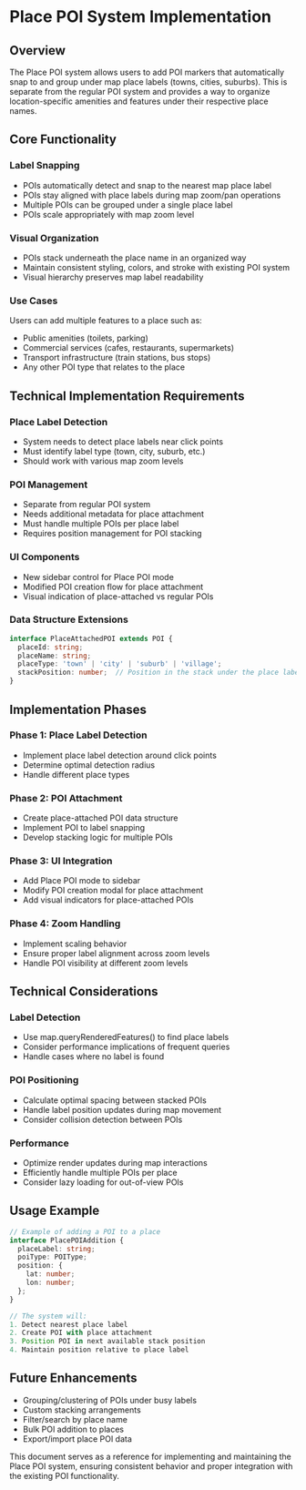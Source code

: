 # Place POI System Implementation

## Overview
The Place POI system allows users to add POI markers that automatically snap to and group under map place labels (towns, cities, suburbs). This is separate from the regular POI system and provides a way to organize location-specific amenities and features under their respective place names.

## Core Functionality

### Label Snapping
- POIs automatically detect and snap to the nearest map place label
- POIs stay aligned with place labels during map zoom/pan operations
- Multiple POIs can be grouped under a single place label
- POIs scale appropriately with map zoom level

### Visual Organization
- POIs stack underneath the place name in an organized way
- Maintain consistent styling, colors, and stroke with existing POI system
- Visual hierarchy preserves map label readability

### Use Cases
Users can add multiple features to a place such as:
- Public amenities (toilets, parking)
- Commercial services (cafes, restaurants, supermarkets)
- Transport infrastructure (train stations, bus stops)
- Any other POI type that relates to the place

## Technical Implementation Requirements

### Place Label Detection
- System needs to detect place labels near click points
- Must identify label type (town, city, suburb, etc.)
- Should work with various map zoom levels

### POI Management
- Separate from regular POI system
- Needs additional metadata for place attachment
- Must handle multiple POIs per place label
- Requires position management for POI stacking

### UI Components
- New sidebar control for Place POI mode
- Modified POI creation flow for place attachment
- Visual indication of place-attached vs regular POIs

### Data Structure Extensions
```typescript
interface PlaceAttachedPOI extends POI {
  placeId: string;
  placeName: string;
  placeType: 'town' | 'city' | 'suburb' | 'village';
  stackPosition: number;  // Position in the stack under the place label
}
```

## Implementation Phases

### Phase 1: Place Label Detection
- Implement place label detection around click points
- Determine optimal detection radius
- Handle different place types

### Phase 2: POI Attachment
- Create place-attached POI data structure
- Implement POI to label snapping
- Develop stacking logic for multiple POIs

### Phase 3: UI Integration
- Add Place POI mode to sidebar
- Modify POI creation modal for place attachment
- Add visual indicators for place-attached POIs

### Phase 4: Zoom Handling
- Implement scaling behavior
- Ensure proper label alignment across zoom levels
- Handle POI visibility at different zoom levels

## Technical Considerations

### Label Detection
- Use map.queryRenderedFeatures() to find place labels
- Consider performance implications of frequent queries
- Handle cases where no label is found

### POI Positioning
- Calculate optimal spacing between stacked POIs
- Handle label position updates during map movement
- Consider collision detection between POIs

### Performance
- Optimize render updates during map interactions
- Efficiently handle multiple POIs per place
- Consider lazy loading for out-of-view POIs

## Usage Example
```typescript
// Example of adding a POI to a place
interface PlacePOIAddition {
  placeLabel: string;
  poiType: POIType;
  position: {
    lat: number;
    lon: number;
  };
}

// The system will:
1. Detect nearest place label
2. Create POI with place attachment
3. Position POI in next available stack position
4. Maintain position relative to place label
```

## Future Enhancements
- Grouping/clustering of POIs under busy labels
- Custom stacking arrangements
- Filter/search by place name
- Bulk POI addition to places
- Export/import place POI data

This document serves as a reference for implementing and maintaining the Place POI system, ensuring consistent behavior and proper integration with the existing POI functionality.